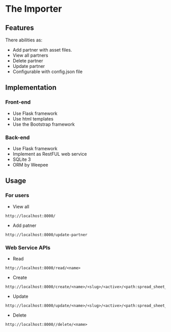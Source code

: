 # The Importer
## Features
There abilities as:

* Add partner with asset files.
* View all partners
* Delete partner
* Update partner
* Configurable with config.json file

## Implementation

### Front-end
* Use Flask framework
* Use html templates
* Use the Bootstrap framework

### Back-end
* Use Flask framework
* Implement as RestFUL web service
* SQLite 3
* ORM by Weepee

## Usage
### For users
* View all

```
http://localhost:8000/
```

* Add patner

```
http://localhost:8000/update-partner
```

### Web Service APIs
* Read
```
http://localhost:8000/read/<name>
```

* Create
```
http://localhost:8000/create/<name>/<slug>/<active>/<path:spread_sheet_path>/<path:image_path>
```

* Update
```
http://localhost:8000/update/<name>/<slug>/<active>/<path:spread_sheet_path>/<path:image_path>
```

* Delete
```
http://localhost:8000//delete/<name>
```


